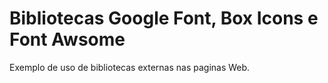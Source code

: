 # Bibliotecas Google Font, Box Icons e Font Awsome

Exemplo de uso de bibliotecas externas nas paginas Web.



